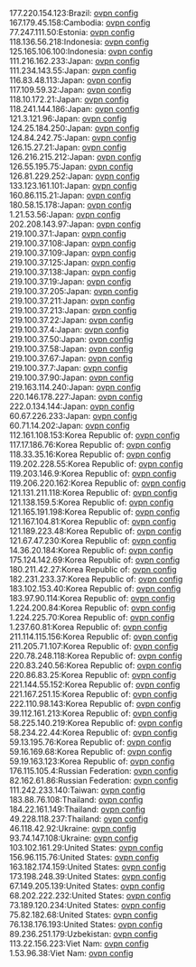 177.220.154.123:Brazil: [ovpn config](vpn/177_220_154_123.ovpn)  
167.179.45.158:Cambodia: [ovpn config](vpn/167_179_45_158.ovpn)  
77.247.111.50:Estonia: [ovpn config](vpn/77_247_111_50.ovpn)  
118.136.56.218:Indonesia: [ovpn config](vpn/118_136_56_218.ovpn)  
125.165.106.100:Indonesia: [ovpn config](vpn/125_165_106_100.ovpn)  
111.216.162.233:Japan: [ovpn config](vpn/111_216_162_233.ovpn)  
111.234.143.55:Japan: [ovpn config](vpn/111_234_143_55.ovpn)  
116.83.48.113:Japan: [ovpn config](vpn/116_83_48_113.ovpn)  
117.109.59.32:Japan: [ovpn config](vpn/117_109_59_32.ovpn)  
118.10.172.21:Japan: [ovpn config](vpn/118_10_172_21.ovpn)  
118.241.144.186:Japan: [ovpn config](vpn/118_241_144_186.ovpn)  
121.3.121.96:Japan: [ovpn config](vpn/121_3_121_96.ovpn)  
124.25.184.250:Japan: [ovpn config](vpn/124_25_184_250.ovpn)  
124.84.242.75:Japan: [ovpn config](vpn/124_84_242_75.ovpn)  
126.15.27.21:Japan: [ovpn config](vpn/126_15_27_21.ovpn)  
126.216.215.212:Japan: [ovpn config](vpn/126_216_215_212.ovpn)  
126.55.195.75:Japan: [ovpn config](vpn/126_55_195_75.ovpn)  
126.81.229.252:Japan: [ovpn config](vpn/126_81_229_252.ovpn)  
133.123.161.101:Japan: [ovpn config](vpn/133_123_161_101.ovpn)  
160.86.115.21:Japan: [ovpn config](vpn/160_86_115_21.ovpn)  
180.58.15.178:Japan: [ovpn config](vpn/180_58_15_178.ovpn)  
1.21.53.56:Japan: [ovpn config](vpn/1_21_53_56.ovpn)  
202.208.143.97:Japan: [ovpn config](vpn/202_208_143_97.ovpn)  
219.100.37.1:Japan: [ovpn config](vpn/219_100_37_1.ovpn)  
219.100.37.108:Japan: [ovpn config](vpn/219_100_37_108.ovpn)  
219.100.37.109:Japan: [ovpn config](vpn/219_100_37_109.ovpn)  
219.100.37.125:Japan: [ovpn config](vpn/219_100_37_125.ovpn)  
219.100.37.138:Japan: [ovpn config](vpn/219_100_37_138.ovpn)  
219.100.37.19:Japan: [ovpn config](vpn/219_100_37_19.ovpn)  
219.100.37.205:Japan: [ovpn config](vpn/219_100_37_205.ovpn)  
219.100.37.211:Japan: [ovpn config](vpn/219_100_37_211.ovpn)  
219.100.37.213:Japan: [ovpn config](vpn/219_100_37_213.ovpn)  
219.100.37.22:Japan: [ovpn config](vpn/219_100_37_22.ovpn)  
219.100.37.4:Japan: [ovpn config](vpn/219_100_37_4.ovpn)  
219.100.37.50:Japan: [ovpn config](vpn/219_100_37_50.ovpn)  
219.100.37.58:Japan: [ovpn config](vpn/219_100_37_58.ovpn)  
219.100.37.67:Japan: [ovpn config](vpn/219_100_37_67.ovpn)  
219.100.37.7:Japan: [ovpn config](vpn/219_100_37_7.ovpn)  
219.100.37.90:Japan: [ovpn config](vpn/219_100_37_90.ovpn)  
219.163.114.240:Japan: [ovpn config](vpn/219_163_114_240.ovpn)  
220.146.178.227:Japan: [ovpn config](vpn/220_146_178_227.ovpn)  
222.0.134.144:Japan: [ovpn config](vpn/222_0_134_144.ovpn)  
60.67.226.233:Japan: [ovpn config](vpn/60_67_226_233.ovpn)  
60.71.14.202:Japan: [ovpn config](vpn/60_71_14_202.ovpn)  
112.161.108.153:Korea Republic of: [ovpn config](vpn/112_161_108_153.ovpn)  
117.17.186.76:Korea Republic of: [ovpn config](vpn/117_17_186_76.ovpn)  
118.33.35.16:Korea Republic of: [ovpn config](vpn/118_33_35_16.ovpn)  
119.202.228.55:Korea Republic of: [ovpn config](vpn/119_202_228_55.ovpn)  
119.203.146.9:Korea Republic of: [ovpn config](vpn/119_203_146_9.ovpn)  
119.206.220.162:Korea Republic of: [ovpn config](vpn/119_206_220_162.ovpn)  
121.131.211.118:Korea Republic of: [ovpn config](vpn/121_131_211_118.ovpn)  
121.138.159.5:Korea Republic of: [ovpn config](vpn/121_138_159_5.ovpn)  
121.165.191.198:Korea Republic of: [ovpn config](vpn/121_165_191_198.ovpn)  
121.167.104.81:Korea Republic of: [ovpn config](vpn/121_167_104_81.ovpn)  
121.189.223.48:Korea Republic of: [ovpn config](vpn/121_189_223_48.ovpn)  
121.67.47.230:Korea Republic of: [ovpn config](vpn/121_67_47_230.ovpn)  
14.36.20.184:Korea Republic of: [ovpn config](vpn/14_36_20_184.ovpn)  
175.124.142.69:Korea Republic of: [ovpn config](vpn/175_124_142_69.ovpn)  
180.211.42.27:Korea Republic of: [ovpn config](vpn/180_211_42_27.ovpn)  
182.231.233.37:Korea Republic of: [ovpn config](vpn/182_231_233_37.ovpn)  
183.102.153.40:Korea Republic of: [ovpn config](vpn/183_102_153_40.ovpn)  
183.97.90.114:Korea Republic of: [ovpn config](vpn/183_97_90_114.ovpn)  
1.224.200.84:Korea Republic of: [ovpn config](vpn/1_224_200_84.ovpn)  
1.224.225.70:Korea Republic of: [ovpn config](vpn/1_224_225_70.ovpn)  
1.237.60.81:Korea Republic of: [ovpn config](vpn/1_237_60_81.ovpn)  
211.114.115.156:Korea Republic of: [ovpn config](vpn/211_114_115_156.ovpn)  
211.205.71.107:Korea Republic of: [ovpn config](vpn/211_205_71_107.ovpn)  
220.78.248.118:Korea Republic of: [ovpn config](vpn/220_78_248_118.ovpn)  
220.83.240.56:Korea Republic of: [ovpn config](vpn/220_83_240_56.ovpn)  
220.86.83.25:Korea Republic of: [ovpn config](vpn/220_86_83_25.ovpn)  
221.144.55.152:Korea Republic of: [ovpn config](vpn/221_144_55_152.ovpn)  
221.167.251.15:Korea Republic of: [ovpn config](vpn/221_167_251_15.ovpn)  
222.110.98.143:Korea Republic of: [ovpn config](vpn/222_110_98_143.ovpn)  
39.112.161.213:Korea Republic of: [ovpn config](vpn/39_112_161_213.ovpn)  
58.225.140.219:Korea Republic of: [ovpn config](vpn/58_225_140_219.ovpn)  
58.234.22.44:Korea Republic of: [ovpn config](vpn/58_234_22_44.ovpn)  
59.13.195.76:Korea Republic of: [ovpn config](vpn/59_13_195_76.ovpn)  
59.16.169.68:Korea Republic of: [ovpn config](vpn/59_16_169_68.ovpn)  
59.19.163.123:Korea Republic of: [ovpn config](vpn/59_19_163_123.ovpn)  
176.115.105.4:Russian Federation: [ovpn config](vpn/176_115_105_4.ovpn)  
82.162.61.86:Russian Federation: [ovpn config](vpn/82_162_61_86.ovpn)  
111.242.233.140:Taiwan: [ovpn config](vpn/111_242_233_140.ovpn)  
183.88.76.108:Thailand: [ovpn config](vpn/183_88_76_108.ovpn)  
184.22.161.149:Thailand: [ovpn config](vpn/184_22_161_149.ovpn)  
49.228.118.237:Thailand: [ovpn config](vpn/49_228_118_237.ovpn)  
46.118.42.92:Ukraine: [ovpn config](vpn/46_118_42_92.ovpn)  
93.74.147.108:Ukraine: [ovpn config](vpn/93_74_147_108.ovpn)  
103.102.161.29:United States: [ovpn config](vpn/103_102_161_29.ovpn)  
156.96.115.76:United States: [ovpn config](vpn/156_96_115_76.ovpn)  
163.182.174.159:United States: [ovpn config](vpn/163_182_174_159.ovpn)  
173.198.248.39:United States: [ovpn config](vpn/173_198_248_39.ovpn)  
67.149.205.139:United States: [ovpn config](vpn/67_149_205_139.ovpn)  
68.202.222.232:United States: [ovpn config](vpn/68_202_222_232.ovpn)  
73.189.120.234:United States: [ovpn config](vpn/73_189_120_234.ovpn)  
75.82.182.68:United States: [ovpn config](vpn/75_82_182_68.ovpn)  
76.138.176.193:United States: [ovpn config](vpn/76_138_176_193.ovpn)  
89.236.251.179:Uzbekistan: [ovpn config](vpn/89_236_251_179.ovpn)  
113.22.156.223:Viet Nam: [ovpn config](vpn/113_22_156_223.ovpn)  
1.53.96.38:Viet Nam: [ovpn config](vpn/1_53_96_38.ovpn)  
